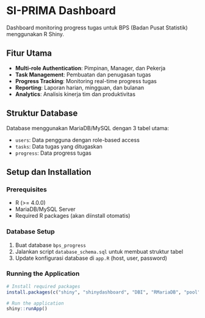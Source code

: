 # SI-PRIMA Dashboard

Dashboard monitoring progress tugas untuk BPS (Badan Pusat Statistik) menggunakan R Shiny.

## Fitur Utama

- **Multi-role Authentication**: Pimpinan, Manager, dan Pekerja
- **Task Management**: Pembuatan dan penugasan tugas
- **Progress Tracking**: Monitoring real-time progress tugas
- **Reporting**: Laporan harian, mingguan, dan bulanan
- **Analytics**: Analisis kinerja tim dan produktivitas

## Struktur Database

Database menggunakan MariaDB/MySQL dengan 3 tabel utama:
- `users`: Data pengguna dengan role-based access
- `tasks`: Data tugas yang ditugaskan
- `progress`: Data progress tugas

## Setup dan Installation

### Prerequisites

- R (>= 4.0.0)
- MariaDB/MySQL Server
- Required R packages (akan diinstall otomatis)

### Database Setup

1. Buat database `bps_progress`
2. Jalankan script `database_schema.sql` untuk membuat struktur tabel
3. Update konfigurasi database di `app.R` (host, user, password)

### Running the Application

```r
# Install required packages
install.packages(c("shiny", "shinydashboard", "DBI", "RMariaDB", "pool", "DT", "ggplot2", "dplyr", "lubridate"))

# Run the application
shiny::runApp()
